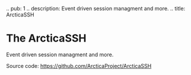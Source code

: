 .. pub: 1
.. description: Event driven session managment and more.
.. title: ArcticaSSH

# The ArcticaSSH 
Event driven session managment and more.

Source code: https://github.com/ArcticaProject/ArcticaSSH